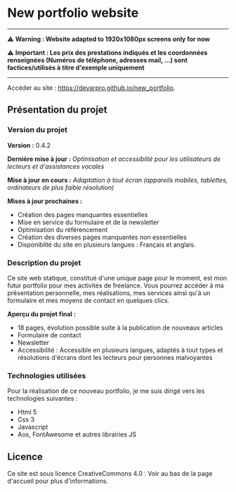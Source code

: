 # New portfolio website 

------

⚠️ **Warning : Website adapted to 1920x1080px screens only for now**

⚠️ **Important : Les prix des prestations indiqués et les coordonnées renseignées (Numéros de téléphone, adresses mail, ...) sont factices/utilisés à titre d'exemple uniquement**

------

Accéder au site : https://devarpro.github.io/new_portfolio.

## Présentation du projet

### Version du projet

**Version :** 0.4.2

**Dernière mise à jour :** *Optimisation et accessiblité pour les utilisateurs de lecteurs et d'assistances vocales*

**Mise à jour en cours :** *Adaptation à tout écran (appareils mobiles, tablettes, ordinateurs de plus faible résolution)*

**Mises à jour prochaines :** 
- Création des pages manquantes essentielles
- Mise en service du formulaire et de la newsletter
- Optimisation du référencement
- Création des diverses pages manquantes non essentielles
- Disponiblité du site en plusieurs langues : Français et anglais.

### Description du projet 

Ce site web statique, constitué d'une unique page pour le moment, est mon futur portfolio pour mes activités de freelance. Vous pourrez accéder à ma présentation personnelle, mes réalisations, mes services ainsi qu'à un formulaire et mes moyens de contact en quelques clics. 

**Aperçu du projet final :**

- 18 pages, évolution possible suite à la publication de nouveaux articles
- Formulaire de contact
- Newsletter
- Accessibilité : Accessible en plusieurs langues, adaptés à tout types et résolutions d'écrans dont les lecteurs pour personnes malvoyantes

### Technologies utilisées

Pour la réalisation de ce nouveau portfolio, je me suis dirigé vers les technologies suivantes :
- Html 5
- Css 3
- Javascript
- Aos, FontAwesome et autres librairies JS

## Licence 

Ce site est sous licence CreativeCommons 4.0 : Voir au bas de la page d'accueil pour plus d'informations.

